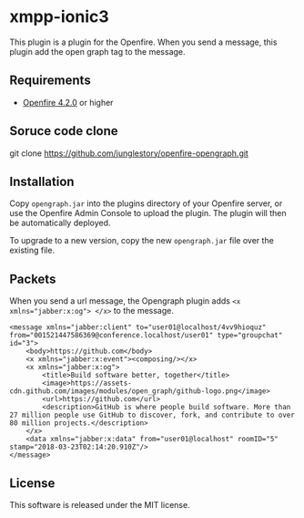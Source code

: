 # xmpp-ionic3
This plugin is a plugin for the Openfire. When you send a message, this plugin add the open graph tag to the message.

## Requirements
* [Openfire 4.2.0](https://www.igniterealtime.org/downloads/) or higher

## Soruce code clone
git clone https://github.com/junglestory/openfire-opengraph.git

## Installation
Copy `opengraph.jar` into the plugins directory of your Openfire server, or use the Openfire Admin Console to upload the plugin. The plugin will then be automatically deployed.

To upgrade to a new version, copy the new `opengraph.jar` file over the existing file.

## Packets
When you send a url message, the Opengraph plugin adds `<x xmlns="jabber:x:og"> </x>` to the message.

```shell
<message xmlns="jabber:client" to="user01@localhost/4vv9hioquz" from="001521447586369@conference.localhost/user01" type="groupchat" id="3">
	<body>https://github.com</body>
	<x xmlns="jabber:x:event"><composing/></x>
	<x xmlns="jabber:x:og">
		<title>Build software better, together</title>
		<image>https://assets-cdn.github.com/images/modules/open_graph/github-logo.png</image>
		<url>https://github.com</url>
		<description>GitHub is where people build software. More than 27 million people use GitHub to discover, fork, and contribute to over 80 million projects.</description>
	</x>
	<data xmlns="jabber:x:data" from="user01@localhost" roomID="5" stamp="2018-03-23T02:14:20.910Z"/>
</message>
```

## License
This software is released under the MIT license.
